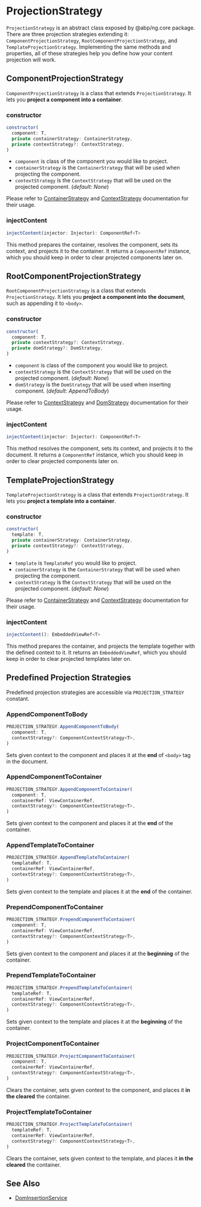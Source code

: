 # ProjectionStrategy

`ProjectionStrategy` is an abstract class exposed by @abp/ng.core package. There are three projection strategies extending it: `ComponentProjectionStrategy`, `RootComponentProjectionStrategy`, and `TemplateProjectionStrategy`. Implementing the same methods and properties, all of these strategies help you define how your content projection will work.



## ComponentProjectionStrategy

`ComponentProjectionStrategy` is a class that extends `ProjectionStrategy`. It lets you **project a component into a container**.


### constructor

```js
constructor(
  component: T,
  private containerStrategy: ContainerStrategy,
  private contextStrategy?: ContextStrategy,
)
```

- `component` is class of the component you would like to project.
- `containerStrategy` is the `ContainerStrategy` that will be used when projecting the component.
- `contextStrategy` is the `ContextStrategy` that will be used on the projected component. (_default: None_)

Please refer to [ContainerStrategy](./Container-Strategy.md) and [ContextStrategy](./Context-Strategy.md) documentation for their usage.


### injectContent

```js
injectContent(injector: Injector): ComponentRef<T>
```

This method prepares the container, resolves the component, sets its context, and projects it to the container. It returns a `ComponentRef` instance, which you should keep in order to clear projected components later on.



## RootComponentProjectionStrategy

`RootComponentProjectionStrategy` is a class that extends `ProjectionStrategy`. It lets you **project a component into the document**, such as appending it to `<body>`.


### constructor

```js
constructor(
  component: T,
  private contextStrategy?: ContextStrategy,
  private domStrategy?: DomStrategy,
)
```

- `component` is class of the component you would like to project.
- `contextStrategy` is the `ContextStrategy` that will be used on the projected component. (_default: None_)
- `domStrategy` is the `DomStrategy` that will be used when inserting component. (_default: AppendToBody_)

Please refer to [ContextStrategy](./Context-Strategy.md) and [DomStrategy](./Dom-Strategy.md) documentation for their usage.


### injectContent

```js
injectContent(injector: Injector): ComponentRef<T>
```

This method resolves the component, sets its context, and projects it to the document. It returns a `ComponentRef` instance, which you should keep in order to clear projected components later on.



## TemplateProjectionStrategy

`TemplateProjectionStrategy` is a class that extends `ProjectionStrategy`. It lets you **project a template into a container**.


### constructor

```js
constructor(
  template: T,
  private containerStrategy: ContainerStrategy,
  private contextStrategy?: ContextStrategy,
)
```

- `template` is `TemplateRef` you would like to project.
- `containerStrategy` is the `ContainerStrategy` that will be used when projecting the component.
- `contextStrategy` is the `ContextStrategy` that will be used on the projected component. (_default: None_)

Please refer to [ContainerStrategy](./Container-Strategy.md) and [ContextStrategy](./Context-Strategy.md) documentation for their usage.


### injectContent

```js
injectContent(): EmbeddedViewRef<T>
```

This method prepares the container, and projects the template together with the defined context to it. It returns an `EmbeddedViewRef`, which you should keep in order to clear projected templates later on.



## Predefined Projection Strategies

Predefined projection strategies are accessible via `PROJECTION_STRATEGY` constant.


### AppendComponentToBody

```js
PROJECTION_STRATEGY.AppendComponentToBody(
  component: T,
  contextStrategy?: ComponentContextStrategy<T>,
)
```

Sets given context to the component and places it at the **end** of `<body>` tag in the document.


### AppendComponentToContainer

```js
PROJECTION_STRATEGY.AppendComponentToContainer(
  component: T,
  containerRef: ViewContainerRef,
  contextStrategy?: ComponentContextStrategy<T>,
)
```

Sets given context to the component and places it at the **end** of the container.


### AppendTemplateToContainer

```js
PROJECTION_STRATEGY.AppendTemplateToContainer(
  templateRef: T,
  containerRef: ViewContainerRef,
  contextStrategy?: ComponentContextStrategy<T>,
)
```

Sets given context to the template and places it at the **end** of the container.


### PrependComponentToContainer

```js
PROJECTION_STRATEGY.PrependComponentToContainer(
  component: T,
  containerRef: ViewContainerRef,
  contextStrategy?: ComponentContextStrategy<T>,
)
```

Sets given context to the component and places it at the **beginning** of the container.


### PrependTemplateToContainer

```js
PROJECTION_STRATEGY.PrependTemplateToContainer(
  templateRef: T,
  containerRef: ViewContainerRef,
  contextStrategy?: ComponentContextStrategy<T>,
)
```

Sets given context to the template and places it at the **beginning** of the container.


### ProjectComponentToContainer

```js
PROJECTION_STRATEGY.ProjectComponentToContainer(
  component: T,
  containerRef: ViewContainerRef,
  contextStrategy?: ComponentContextStrategy<T>,
)
```

Clears the container, sets given context to the component, and places it **in the cleared** the container.


### ProjectTemplateToContainer

```js
PROJECTION_STRATEGY.ProjectTemplateToContainer(
  templateRef: T,
  containerRef: ViewContainerRef,
  contextStrategy?: ComponentContextStrategy<T>,
)
```

Clears the container, sets given context to the template, and places it **in the cleared** the container.


## See Also

- [DomInsertionService](./Dom-Insertion-Service.md)
